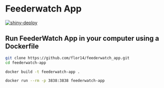 # Feederwatch App

[![shiny-deploy](https://github.com/flor14/feederwatch_app/actions/workflows/deploy-app.yaml/badge.svg)](https://github.com/flor14/feederwatch_app/actions/workflows/deploy-app.yaml)

## Run FeederWatch App in your computer using a Dockerfile

```bash
git clone https://github.com/flor14/feederwatch_app.git
cd feederwatch-app
```

```bash
docker build -t feederwatch-app .
```

```bash
docker run --rm -p 3838:3838 feederwatch-app
```
